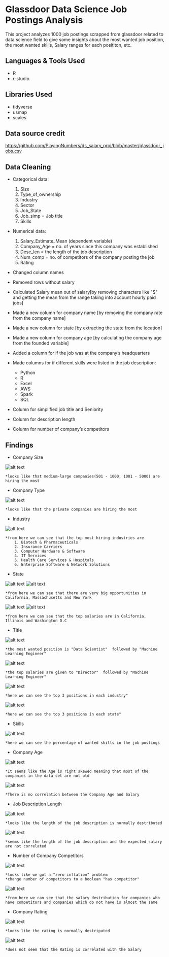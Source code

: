 # Glassdoor Data Science Job Postings Analysis

This project analyzes 1000 job postings scrapped from glassdoor related to data science field to give some insights about the most wanted job position,
the most wanted skills, Salary ranges for each posititon, etc.


## Languages & Tools Used 

* R
* r-studio


## Libraries Used

* tidyverse
* usmap
* scales


## Data source credit

https://github.com/PlayingNumbers/ds_salary_proj/blob/master/glassdoor_jobs.csv


## Data Cleaning

* Categorical data:
	1. Size
	2. Type_of_ownership
	3. Industry 
	4. Sector
	5. Job_State
	6. Job_simp = Job title 
	7. Skills 
	
* Numerical data:
	1. Salary_Estimate_Mean (dependent variable)
	2. Company_Age = no. of years since this company was established
	3. Desc_len = the length of the job description 
	4. Num_comp =  no. of competitors of the company posting the job
	5. Rating

*	Changed column names 
*	Removed rows without salary 
*	Calculated Salary mean out of salary[by removing characters like "$" and getting the mean from the range taking into account hourly paid jobs]
*	Made a new column for company name [by removing the company rate from the company name]
*	Made a new column for state [by extracting the state from the location]
*	Made a new column for company age [by calculating the company age from the founded variable]
*	Added a column for if the job was at the company’s headquarters 
*	Made columns for if different skills were listed in the job description:
    * Python  
    * R  
    * Excel  
    * AWS  
    * Spark
	* SQL
*	Column for simplified job title and Seniority 
*	Column for description length 
*	Column for number of company’s competitors 


## Findings
*	Company Size

![alt text](https://github.com/ahmed1salama/ds_glassdoor_salary_analysis_R/blob/master/graphs/postings_company_size.png "Postings by Company Size")

	*looks like that medium-large companies(501 - 1000, 1001 - 5000) are hiring the most
	

*	Company Type

![alt text](https://github.com/ahmed1salama/ds_glassdoor_salary_analysis_R/blob/master/graphs/postings_company_type.png "Postings by Company Type")

	*looks like that the private companies are hiring the most
	
	
*	Industry

![alt text](https://github.com/ahmed1salama/ds_glassdoor_salary_analysis_R/blob/master/graphs/postings_industry.png "Postings by Company Industry")

	*from here we can see that the top most hiring industries are
		1. Biotech & Pharmaceuticals                 
		2. Insurance Carriers                         
		3. Computer Hardware & Software               
		4. IT Services                                
		5. Health Care Services & Hospitals           
		6. Enterprise Software & Network Solutions
			
			
*	State

![alt text](https://github.com/ahmed1salama/ds_glassdoor_salary_analysis_R/blob/master/graphs/postings_state.png "Postings by State")
![alt text](https://github.com/ahmed1salama/ds_glassdoor_salary_analysis_R/blob/master/graphs/postings_state_map.png "Postings by State Map")

	*from here we can see that there are very big opportunities in California, Massachusetts and New York
	
![alt text](https://github.com/ahmed1salama/ds_glassdoor_salary_analysis_R/blob/master/graphs/salary_state.png "Salary by State")
![alt text](https://github.com/ahmed1salama/ds_glassdoor_salary_analysis_R/blob/master/graphs/postings_state_map.png "Salary by State Map")

	*from here we can see that the top salaries are in California, Illinois and Washington D.C
	
	
*	Title

![alt text](https://github.com/ahmed1salama/ds_glassdoor_salary_analysis_R/blob/master/graphs/postings_title.png "Postings by Title")

	*the most wanted position is "Data Scientist"  followed by "Machine Learning Engineer"
	
![alt text](https://github.com/ahmed1salama/ds_glassdoor_salary_analysis_R/blob/master/graphs/salary_title.png "Salary by Title")
	
	*the top salaries are given to "Director"  followed by "Machine Learning Engineer"
	
![alt text](https://github.com/ahmed1salama/ds_glassdoor_salary_analysis_R/blob/master/graphs/postings_industry_positions.png "Postings of each position by Industry")

	*here we can see the top 3 positions in each industry"

![alt text](https://github.com/ahmed1salama/ds_glassdoor_salary_analysis_R/blob/master/graphs/postings_state_positions.png "Postings of each position by state")

	*here we can see the top 3 positions in each state"
	
*	Skills

![alt text](https://github.com/ahmed1salama/ds_glassdoor_salary_analysis_R/blob/master/graphs/skills.png "Skills")

	*here we can see the percentage of wanted skills in the job postings
	
	
*	Company Age

![alt text](https://github.com/ahmed1salama/ds_glassdoor_salary_analysis_R/blob/master/graphs/company_age_dist.png "Company Age Distribution")

	*It seems like the Age is right skewed meaning that most of the companies in the data set are not old 
	
![alt text](https://github.com/ahmed1salama/ds_glassdoor_salary_analysis_R/blob/master/graphs/salary_company_age.png "Company Age - Salary relation")

	*There is no correlation between the Company Age and Salary
	

*	Job Description Length

![alt text](https://github.com/ahmed1salama/ds_glassdoor_salary_analysis_R/blob/master/graphs/description_len_dist.png "Description Length Distribution")

	*looks like the length of the job description is normally destributed
	
![alt text](https://github.com/ahmed1salama/ds_glassdoor_salary_analysis_R/blob/master/graphs/salary_description_length.png "Description Length - Salary relation")

	*seems like the length of the job description and the expected salary are not correlated
	

*	Number of Company Competitors

![alt text](https://github.com/ahmed1salama/ds_glassdoor_salary_analysis_R/blob/master/graphs/competitors_dist.png "Company Competitors Distribution")

	*looks like we got a "zero inflation" problem 
	*change number of competitors to a boolean "has competitor"
	
![alt text](https://github.com/ahmed1salama/ds_glassdoor_salary_analysis_R/blob/master/graphs/salary_has_competitor.png "Salary - Has Competitor relation")

	*from here we can see that the salary destribution for companies who have competitors and companies which do not have is almost the same  
	

*	Company Rating

![alt text](https://github.com/ahmed1salama/ds_glassdoor_salary_analysis_R/blob/master/graphs/rating_dist.png "Company Raring Distribution")

	*looks like the rating is normally destriputed 
	
![alt text](https://github.com/ahmed1salama/ds_glassdoor_salary_analysis_R/blob/master/graphs/salary_rating.png "Salary - Raring relation")

	*does not seem that the Rating is correlated with the Salary
	
	
	
	
	
	
	
	
	
	
	
	
